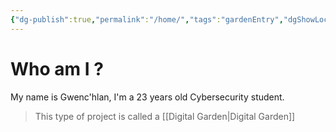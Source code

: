 ```yaml
---
{"dg-publish":true,"permalink":"/home/","tags":"gardenEntry","dgShowLocalGraph":true,"dgEnableSearch":true}
---
```



# Who am I ?
My name is Gwenc'hlan, I'm a 23 years old Cybersecurity student.
> This type of project is called a [[Digital Garden\|Digital Garden]]

